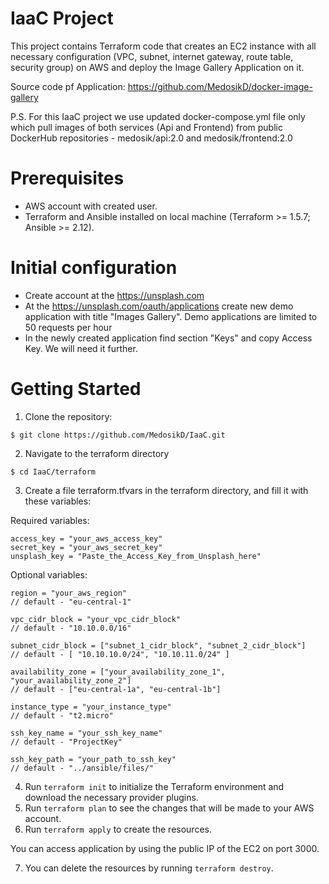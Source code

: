 # IaaC Project
This project contains Terraform code that creates an EC2 instance with all necessary configuration (VPC, subnet, internet gateway, route table, security group) on AWS and deploy the Image Gallery Application on it. 

Source code pf Application: https://github.com/MedosikD/docker-image-gallery

P.S. For this IaaC project we use updated docker-compose.yml file only which pull images of both services (Api and Frontend) from public DockerHub repositories - medosik/api:2.0 and medosik/frontend:2.0 


# Prerequisites
- AWS account with created user.
- Terraform and Ansible installed on local machine (Terraform >= 1.5.7; Ansible >= 2.12).


# Initial configuration
- Create account at the https://unsplash.com
- At the https://unsplash.com/oauth/applications create new demo application with title "Images Gallery". Demo applications are limited to 50 requests per hour
- In the newly created application find section "Keys" and copy Access Key. We will need it further.


# Getting Started
1. Clone the repository:
```
$ git clone https://github.com/MedosikD/IaaC.git
```
2. Navigate to the terraform directory
```
$ cd IaaC/terraform
```
3. Create a file terraform.tfvars in the terraform directory, and fill it with these variables:

Required variables:
```
access_key = "your_aws_access_key"
secret_key = "your_aws_secret_key"
unsplash_key = "Paste_the_Access_Key_from_Unsplash_here"
```

Optional variables:
```
region = "your_aws_region"
// default - "eu-central-1"

vpc_cidr_block = "your_vpc_cidr_block"
// default - "10.10.0.0/16"

subnet_cidr_block = ["subnet_1_cidr_block", "subnet_2_cidr_block"]
// default - [ "10.10.10.0/24", "10.10.11.0/24" ]

availability_zone = ["your_availability_zone_1", "your_availability_zone_2"]
// default - ["eu-central-1a", "eu-central-1b"]

instance_type = "your_instance_type"
// default - "t2.micro"

ssh_key_name = "your_ssh_key_name"
// default - "ProjectKey"

ssh_key_path = "your_path_to_ssh_key"
// default - "../ansible/files/"
```

4. Run `terraform init` to initialize the Terraform environment and download the necessary provider plugins.
5. Run `terraform plan` to see the changes that will be made to your AWS account.
6. Run `terraform apply` to create the resources.

You can access application by using the public IP of the EC2 on port 3000.

7. You can delete the resources by running `terraform destroy`.